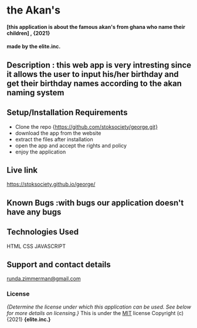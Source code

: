 # the Akan's
#### [this application is about the famous  akan's from ghana who name their children] , {2021}
####  made by the elite.inc.
## Description : this web app is very intresting since it allows the user to input his/her birthday and get their birthday names according to the akan naming system
## Setup/Installation Requirements
* Clone the repo {https://github.com/stoksociety/george.git}
* download the app from the website
* extract the files after installation
* open the app and accept the rights and policy
* enjoy the application

## Live link
https://stoksociety.github.io/george/
## Known Bugs :with bugs our application doesn't have any bugs
## Technologies Used
HTML
CSS
JAVASCRIPT
## Support and contact details
runda.zimmerman@gmail.com
### License
*{Determine the license under which this application can be used.  See below for more details on licensing.}*
This is under the [MIT](LICENSE) license
Copyright (c) {2021} **{elite.inc.}**

